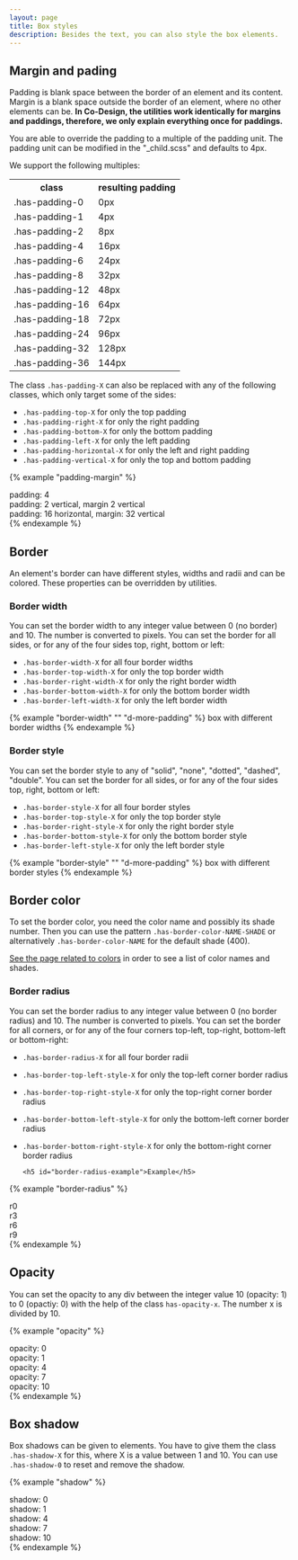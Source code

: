 ```yaml
---
layout: page
title: Box styles
description: Besides the text, you can also style the box elements.
---
```


## Margin and pading

Padding is blank space between the border of an element and its content. Margin is a blank space outside the border of an element, where no other elements can be. **In Co-Design, the utilities work identically for margins and paddings, therefore, we only explain everything once for paddings.**


You are able to override the padding to a multiple of the padding unit. The padding unit can be modified in the "_child.scss" and defaults to 4px.

We support the following multiples:

<table class="table is-compact">
    <tr>
        <th>class</th>
        <th>resulting padding</th>
    </tr>
    <tr>
        <td class="has-font-family-code">.has-padding-0</td>
        <td>0px</td>
    </tr>
    <tr>
        <td class="has-font-family-code">.has-padding-1</td>
        <td>4px</td>
    </tr>
    <tr>
        <td class="has-font-family-code">.has-padding-2</td>
        <td>8px</td>
    </tr>
    <tr>
        <td class="has-font-family-code">.has-padding-4</td>
        <td>16px</td>
    </tr>
    <tr>
        <td class="has-font-family-code">.has-padding-6</td>
        <td>24px</td>
    </tr>
    <tr>
        <td class="has-font-family-code">.has-padding-8</td>
        <td>32px</td>
    </tr>
    <tr>
        <td class="has-font-family-code">.has-padding-12</td>
        <td>48px</td>
    </tr>
    <tr>
        <td class="has-font-family-code">.has-padding-16</td>
        <td>64px</td>
    </tr>
    <tr>
        <td class="has-font-family-code">.has-padding-18</td>
        <td>72px</td>
    </tr>
    <tr>
        <td class="has-font-family-code">.has-padding-24</td>
        <td>96px</td>
    </tr>
    <tr>
        <td class="has-font-family-code">.has-padding-32</td>
        <td>128px</td>
    </tr>
    <tr>
        <td class="has-font-family-code">.has-padding-36</td>
        <td>144px</td>
    </tr>
</table>

The class `.has-padding-X` can also be replaced with any of the following classes, which only target some of the sides:

- `.has-padding-top-X` for only the top padding
- `.has-padding-right-X` for only the right padding
- `.has-padding-bottom-X` for only the bottom padding
- `.has-padding-left-X` for only the left padding
- `.has-padding-horizontal-X` for only the left and right padding
- `.has-padding-vertical-X` for only the top and bottom padding

{% example "padding-margin" %}
<div class="has-padding-4 has-background-color-red-600 has-color-white">
    padding: 4
</div>
<div class="has-padding-vertical-2 has-margin-vertical-2 has-background-color-green-600 has-color-white">
    padding: 2 vertical, margin 2 vertical
</div>
<div class="has-padding-horizontal-16 has-margin-vertical-32 has-background-color-yellow-600 has-color-white">
    padding: 16 horizontal, margin: 32 vertical
</div>
{% endexample %}



## Border

An element's border can have different styles, widths and radii and can be colored. These properties can be overridden by utilities.

### Border width

You can set the border width to any integer value between 0 (no border) and 10. The number is converted to pixels. You can set the border for all sides, or for any of the four sides top, right, bottom or left:

- `.has-border-width-X` for all four border widths
- `.has-border-top-width-X` for only the top border width
- `.has-border-right-width-X` for only the right border width
- `.has-border-bottom-width-X` for only the bottom border width
- `.has-border-left-width-X` for only the left border width

{% example "border-width" "" "d-more-padding" %}
<span class="has-padding-2 has-border-width-3 has-border-style-solid has-border-top-width-10 has-border-bottom-width-1">
    box with different border widths
</span>
{% endexample %}

### Border style

You can set the border style to any of "solid", "none", "dotted", "dashed", "double". You can set the border for all sides, or for any of the four sides top, right, bottom or left:

- `.has-border-style-X` for all four border styles
- `.has-border-top-style-X` for only the top border style
- `.has-border-right-style-X` for only the right border style
- `.has-border-bottom-style-X` for only the bottom border style
- `.has-border-left-style-X` for only the left border style

{% example "border-style" "" "d-more-padding" %}
<span class="has-padding-2 has-border-width-4 has-border-style-dotted has-border-top-style-double has-border-right-style-dashed has-border-left-style-solid">
    box with different border styles
</span>
{% endexample %}

## Border color

To set the border color, you need the color name and possibly its shade number. Then you can use the pattern `.has-border-color-NAME-SHADE` or alternatively `.has-border-color-NAME` for the default shade (400).

<a href="/utilities/color">See the page related to colors</a> in order to see a list of color names and shades.


### Border radius

You can set the border radius to any integer value between 0 (no border radius) and 10. The number is converted to pixels. You can set the border for all corners, or for any of the four corners top-left, top-right, bottom-left or bottom-right:

- `.has-border-radius-X` for all four border radii
- `.has-border-top-left-style-X` for only the top-left corner border radius
- `.has-border-top-right-style-X` for only the top-right corner border radius
- `.has-border-bottom-left-style-X` for only the bottom-left corner border radius
- `.has-border-bottom-right-style-X` for only the bottom-right corner border radius

      <h5 id="border-radius-example">Example</h5>

{% example "border-radius" %}
<div class="has-margin-2 has-padding-2 has-border-radius-0 has-border-width-5 has-border-style-solid has-border-color-red">r0</div>
<div class="has-margin-2 has-padding-2 has-border-radius-3 has-border-width-5 has-border-style-solid has-border-color-green">r3</div>
<div class="has-margin-2 has-padding-2 has-border-radius-6 has-border-width-5 has-border-style-solid has-border-color-teal">r6</div>
<div class="has-margin-2 has-padding-2 has-border-radius-9 has-border-width-5 has-border-style-solid has-border-color-yellow">r9</div>
{% endexample %}


## Opacity

You can set the opacity to any div between the integer value 10 (opacity: 1) to 0 (opactiy: 0) with the help of the class `has-opacity-x`. The number x is divided by 10.

{% example "opacity" %}
<div class="grid">
    <div class="has-padding-4 has-opacity-0">opacity: 0</div>
    <div class="has-padding-4 has-opacity-1">opacity: 1</div>
    <div class="has-padding-4 has-opacity-4">opacity: 4</div>
    <div class="has-padding-4 has-opacity-7">opacity: 7</div>
    <div class="has-padding-4 has-opacity-10">opacity: 10</div>
</div>
{% endexample %}

## Box shadow

Box shadows can be given to elements. You have to give them the class `.has-shadow-X` for this, where X is a value between 1 and 10. You can use `.has-shadow-0` to reset and remove the shadow.

{% example "shadow" %}
<div class="grid">
    <div class="has-padding-4 has-shadow-0">shadow: 0</div>
    <div class="has-padding-4 has-shadow-1">shadow: 1</div>
    <div class="has-padding-4 has-shadow-4">shadow: 4</div>
    <div class="has-padding-4 has-shadow-7">shadow: 7</div>
    <div class="has-padding-4 has-shadow-10">shadow: 10</div>
</div>
{% endexample %}
